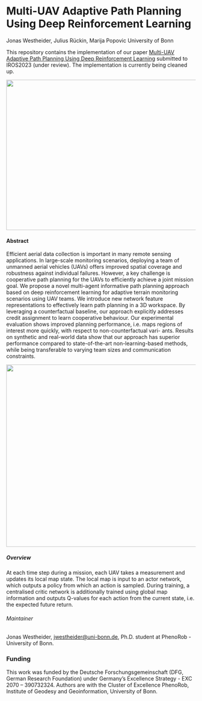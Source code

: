 # Multi-UAV Adaptive Path Planning Using Deep Reinforcement Learning

Jonas Westheider, Julius Rückin, Marija Popovic
University of Bonn

This repository contains the implementation of our paper [Multi-UAV Adaptive Path Planning Using Deep Reinforcement Learning](https://arxiv.org/pdf/2303.01150.pdf) submitted to IROS2023 (under review). The implementation is currently being cleaned up.


<img src="https://user-images.githubusercontent.com/97049858/231695909-e0ee56fa-2c92-4b32-8176-ba95cf15d8fb.png" width="700" height="400">


#### Abstract

Efficient aerial data collection is important in many remote sensing applications. In large-scale monitoring scenarios, deploying a team of unmanned aerial vehicles (UAVs) offers improved spatial coverage and robustness against individual failures. However, a key challenge is cooperative path planning for the UAVs to efficiently achieve a joint mission goal. We propose a novel multi-agent informative path planning approach based on deep reinforcement learning for adaptive terrain monitoring scenarios using UAV teams. We introduce new network feature representations to effectively learn path planning in a 3D workspace. By leveraging a counterfactual baseline, our approach explicitly addresses credit assignment to learn cooperative behaviour. Our experimental evaluation shows improved planning performance, i.e. maps regions of interest more quickly, with respect to non-counterfactual vari- ants. Results on synthetic and real-world data show that our approach has superior performance compared to state-of-the-art non-learning-based methods, while being transferable to varying team sizes and communication constraints.


<img src="https://user-images.githubusercontent.com/97049858/231695763-bcb053d2-edf4-4c91-9963-e8e531d0c00d.png" width="700" height="485">


##### Overview

At each time step during a mission, each UAV takes a measurement and updates its local map state. The local map is input to an actor network, which outputs a policy from which an action is sampled. During training, a centralised critic network is additionally trained using global map information and outputs Q-values for each action from the current state, i.e. the expected future return.


###### Maintainer

Jonas Westheider, jwestheider@uni-bonn.de, Ph.D. student at PhenoRob - University of Bonn.


### Funding

This work was funded by the Deutsche Forschungsgemeinschaft (DFG, German Research Foundation) under Germany’s Excellence Strategy - EXC 2070 – 390732324. Authors are with the Cluster of Excellence PhenoRob, Institute of Geodesy and Geoinformation, University of Bonn.
